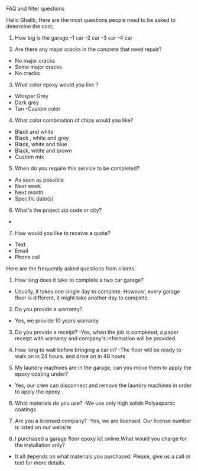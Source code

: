 FAQ and filter questions

Hello Ghalib, 
Here are the most questions people need to be asked to determine the cost;

1) How big is the garage
-1 car
-2 car 
-3 car
-4 car

2) Are there any major cracks in the concrete that need repair?
- No major cracks
- Some major cracks
- No cracks


3) What color epoxy would you like ?
- Whisper Grey
- Dark grey
- Tan
-Custom color

4) What color combination of chips would you like?
- Black and white
- Black , white and grey
- Black, white and blue
- Black, white and brown
- Custom mix

5) When do you require this service to be completed?
- As soon as possible
- Next week
- Next month
- Specific date(s)


6) What's the project  zip code or city?

-

7) How would you like to receive a quote?
- Text
- Email
- Phone call


Here are the frequently asked questions from clients.

1) How long does it take to complete a two car garage?
- Usually, it takes one single day to complete. However, every garage floor is different, it might take another day to complete.

2) Do you provide a warranty?
- Yes, we provide 10 years warranty

3) Do you provide a receipt?
-Yes, when the job is completed, a paper receipt with warranty and  company's information will be provided.

4) How long to wait before bringing a car in? 
-The floor will be ready to walk on in 24 hours. 
and drive on in 48 hours

5) My laundry machines are in the garage, can you move them to apply the epoxy coating under?
- Yes, our crew can disconnect and remove the laundry machines in order to apply the epoxy .

6) What materials do you use?
-We  use only  high solids Polyaspartic coatings

7) Are you a licensed company?
-Yes, we are licensed. Our license number is listed on our website

8) I purchased a garage floor epoxy kit online.What would you charge for the installation only?
- It all depends on what materials you purchased. Please, give us a call or text for more details.